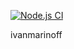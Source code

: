 [![Node.js CI](https://github.com/ivanmarinoff/ivanmarinoff-library1/actions/workflows/pipeline.yml/badge.svg)](https://github.com/ivanmarinoff/ivanmarinoff-library1/actions/workflows/pipeline.yml)

ivanmarinoff
